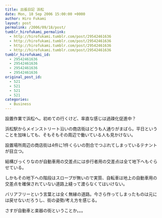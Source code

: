 ```yaml
---
title: 出張日記 浜松
date: Mon, 18 Sep 2006 15:00:00 +0000
author: Hiro Fukami
layout: post
permalink: /2006/09/18/post/
tumblr_hirofukami_permalink:
  - http://hirofukami.tumblr.com/post/29542461636
  - http://hirofukami.tumblr.com/post/29542461636
  - http://hirofukami.tumblr.com/post/29542461636
  - http://hirofukami.tumblr.com/post/29542461636
tumblr_hirofukami_id:
  - 29542461636
  - 29542461636
  - 29542461636
  - 29542461636
original_post_id:
  - 521
  - 521
  - 521
  - 521
categories:
  - Business
---
```

<div class="section">
  <p>
    設置作業で浜松へ。初めての行くけど、率直な感じは過疎化促進中？
  </p>
  
  <p>
    浜松駅からメインストリート沿いの商店街はどうも人通りがまばら。平日ということを加味しても、そもそもその周辺で働いている人も見かけない。
  </p>
  
  <p>
    設置場所周辺の商店街は4件に1件くらいの割合でつぶれてしまっているテナントが目立つ。
  </p>
  
  <p>
    結構びっくりなのが自動車用の交差点には歩行者用の交差点は全て地下へもぐらせている。
  </p>
  
  <p>
    しかもその地下への階段はスロープが無いので実質、自転車は地上の自動車用の交差点を確保されていない道路上縫って渡らなくてはいけない。
  </p>
  
  <p>
    バリアフリーという言葉とは全く無縁の道路。今さら作ってしまったものは元には戻せないだろうし、街の姿勢/考え方を感じる。
  </p>
  
  <p>
    さすが自動車と楽器の街ということか。。。
  </p>
</div>